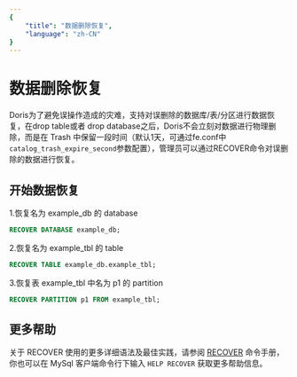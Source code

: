 ```yaml
---
{
    "title": "数据删除恢复",
    "language": "zh-CN"
}
---
```


<!--
Licensed to the Apache Software Foundation (ASF) under one
or more contributor license agreements.  See the NOTICE file
distributed with this work for additional information
regarding copyright ownership.  The ASF licenses this file
to you under the Apache License, Version 2.0 (the
"License"); you may not use this file except in compliance
with the License.  You may obtain a copy of the License at

  http://www.apache.org/licenses/LICENSE-2.0

Unless required by applicable law or agreed to in writing,
software distributed under the License is distributed on an
"AS IS" BASIS, WITHOUT WARRANTIES OR CONDITIONS OF ANY
KIND, either express or implied.  See the License for the
specific language governing permissions and limitations
under the License.
-->

# 数据删除恢复

Doris为了避免误操作造成的灾难，支持对误删除的数据库/表/分区进行数据恢复，在drop table或者 drop database之后，Doris不会立刻对数据进行物理删除，而是在 Trash 中保留一段时间（默认1天，可通过fe.conf中`catalog_trash_expire_second`参数配置），管理员可以通过RECOVER命令对误删除的数据进行恢复。

## 开始数据恢复

1.恢复名为 example_db 的 database

```sql
RECOVER DATABASE example_db;
```

2.恢复名为 example_tbl 的 table

```sql
RECOVER TABLE example_db.example_tbl;
```

3.恢复表 example_tbl 中名为 p1 的 partition

```sql
RECOVER PARTITION p1 FROM example_tbl;
```

## 更多帮助

关于 RECOVER 使用的更多详细语法及最佳实践，请参阅 [RECOVER](../../sql-manual/sql-reference/Database-Administration-Statements/RECOVER) 命令手册，你也可以在 MySql 客户端命令行下输入 `HELP RECOVER` 获取更多帮助信息。
